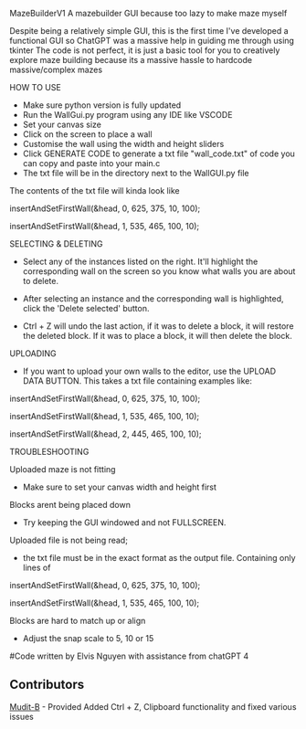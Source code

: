 MazeBuilderV1
A mazebuilder GUI because too lazy to make maze myself

Despite being a relatively simple GUI, this is the first time I've developed a functional GUI so ChatGPT was a massive help in guiding me through using tkinter
The code is not perfect, it is just a basic tool for you to creatively explore maze building because its a massive hassle to hardcode massive/complex mazes

HOW TO USE
- Make sure python version is fully updated
- Run the WallGui.py program using any IDE like VSCODE
- Set your canvas size
- Click on the screen to place a wall
- Customise the wall using the width and height sliders
- Click GENERATE CODE to generate a txt file "wall_code.txt" of code you can copy and paste into your main.c
- The txt file will be in the directory next to the WallGUI.py file

The contents of the txt file will kinda look like 

insertAndSetFirstWall(&head, 0, 625, 375, 10, 100);

insertAndSetFirstWall(&head, 1, 535, 465, 100, 10);

SELECTING & DELETING
- Select any of the instances listed on the right. It'll highlight the corresponding wall on the screen so you know what walls you are about to delete. 
- After selecting an instance and the corresponding wall is highlighted, click the 'Delete selected' button.

- Ctrl + Z will undo the last action, if it was to delete a block, it will restore the deleted block. If it was to place a block, it will then delete the block.

UPLOADING
- If you want to upload your own walls to the editor, use the UPLOAD DATA BUTTON. This takes a txt file containing examples like:

insertAndSetFirstWall(&head, 0, 625, 375, 10, 100);

insertAndSetFirstWall(&head, 1, 535, 465, 100, 10);

insertAndSetFirstWall(&head, 2, 445, 465, 100, 10);

TROUBLESHOOTING

Uploaded maze is not fitting 
- Make sure to set your canvas width and height first 

Blocks arent being placed down 
- Try keeping the GUI windowed and not FULLSCREEN. 

Uploaded file is not being read; 
- the txt file must be in the exact format as the output file. Containing only lines of

insertAndSetFirstWall(&head, 0, 625, 375, 10, 100);

insertAndSetFirstWall(&head, 1, 535, 465, 100, 10);

Blocks are hard to match up or align
- Adjust the snap scale to 5, 10 or 15


#Code written by Elvis Nguyen with assistance from chatGPT 4

## Contributors
[Mudit-B](https://github.com/Mudit-B) - Provided Added Ctrl + Z, Clipboard functionality and fixed various issues

